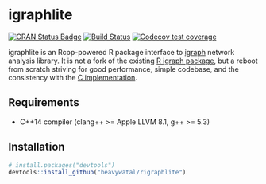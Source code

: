 # igraphlite

[![CRAN Status Badge](https://www.r-pkg.org/badges/version/igraphlite)](http://cran.r-project.org/package=igraphlite)
[![Build Status](https://travis-ci.com/heavywatal/rigraphlite.svg?branch=master)](https://travis-ci.com/heavywatal/rigraphlite)
[![Codecov test coverage](https://codecov.io/gh/heavywatal/rigraphlite/branch/master/graph/badge.svg)](https://codecov.io/gh/heavywatal/rigraphlite?branch=master)

igraphlite is an Rcpp-powered R package interface to [igraph](https://igraph.org/) network analysis library. It is not a fork of the existing [R igraph package](https://igraph.org/r/), but a reboot from scratch striving for good performance, simple codebase, and the consistency with the [C implementation](https://igraph.org/c/doc/).


## Requirements

- C++14 compiler (clang++ >= Apple LLVM 8.1, g++ >= 5.3)


## Installation

```r
# install.packages("devtools")
devtools::install_github("heavywatal/rigraphlite")
```
